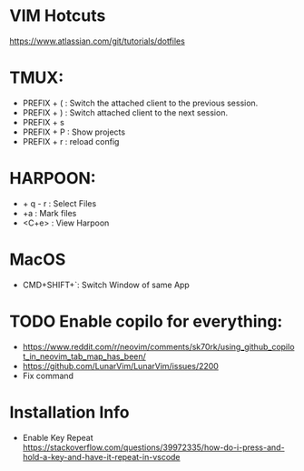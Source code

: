 # VIM Hotcuts
https://www.atlassian.com/git/tutorials/dotfiles



# TMUX:
- PREFIX + ( : Switch the attached client to the previous session.
- PREFIX + ) : Switch attached client to the next session.
- PREFIX + s
- PREFIX + P : Show projects
- PREFIX + r : reload config

# HARPOON:
- <leader>+ q - r : Select Files
- <leader>+a : Mark files 
- <C+e> : View Harpoon

# MacOS 
- CMD+SHIFT+`: Switch Window of same App




# TODO Enable copilo for everything:
- https://www.reddit.com/r/neovim/comments/sk70rk/using_github_copilot_in_neovim_tab_map_has_been/
- https://github.com/LunarVim/LunarVim/issues/2200
- Fix command

# Installation Info
- Enable Key Repeat https://stackoverflow.com/questions/39972335/how-do-i-press-and-hold-a-key-and-have-it-repeat-in-vscode

